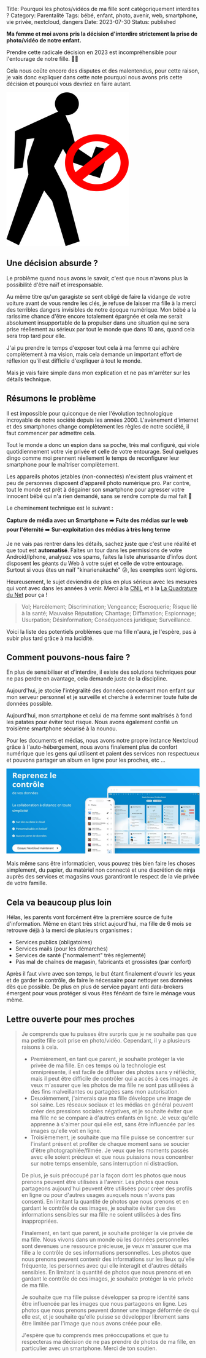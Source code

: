 Title: Pourquoi les photos/vidéos de ma fille sont catégoriquement interdites ?
Category: Parentalité
Tags: bébé, enfant, photo, avenir, web, smartphone, vie privée, nextcloud, dangers
Date: 2023-07-30
Status: published

**Ma femme et moi avons pris la décision d'interdire strictement la prise de photo/vidéo de notre enfant.**

Prendre cette radicale décision en 2023 est incompréhensible pour l'entourage de notre fille. 🤦‍♂

Cela nous coûte encore des disputes et des malentendus, pour cette raison, je vais donc expliquer dans cette note pourquoi nous avons pris cette décision et pourquoi vous devriez en faire autant.

![No-Smartphone](../../assets/no-smartphone.png)

## Une décision absurde ?

Le problème quand nous avons le savoir, c'est que nous n'avons plus la possibilité d'être naïf et irresponsable.

Au même titre qu'un garagiste se sent obligé de faire la vidange de votre voiture avant de vous rendre les clés, je refuse de laisser ma fille à la merci des terribles dangers invisibles de notre époque numérique. Mon bébé a la rarissime chance d'être encore totalement épargnée et cela me serait absolument insupportable de la propulser dans une situation qui ne sera prise réellement au sérieux par tout le monde que dans 10 ans, quand cela sera trop tard pour elle.

J'ai pu prendre le temps d'exposer tout cela à ma femme qui adhère complètement à ma vision, mais cela demande un important effort de réflexion qu'il est difficile d'expliquer à tout le monde.

Mais je vais faire simple dans mon explication et ne pas m'arrêter sur les détails technique.

## Résumons le problème

Il est impossible pour quiconque de nier l'évolution technologique incroyable de notre société depuis les années 2000. L'avènement d'internet et des smartphones change complètement les règles de notre société, il faut commencer par admettre cela.

Tout le monde a donc un espion dans sa poche, très mal configuré, qui viole quotidiennement votre vie privée et celle de votre entourage. Seul quelques dingo comme moi prennent réellement le temps de reconfigurer leur smartphone pour le maîtriser complètement.

Les appareils photos jetables (non-connectés) n'existent plus vraiment et peu de personnes disposent d'appareil photo numérique pro. Par contre, tout le monde est prêt à dégainer son smartphone pour agresser votre innocent bébé qui n'a rien demandé, sans se rendre compte du mal fait 🙁

Le cheminement technique est le suivant :


**Capture de média avec un Smartphone** ➡️ **Fuite des médias sur le web pour l'éternité** ➡️ **Sur-exploitation des médias à très long terme**

Je ne vais pas rentrer dans les détails, sachez juste que c'est une réalité et que tout est **automatisé**. Faites un tour dans les permissions de votre Android/Iphone, analysez vos spams, faites la liste ahurissante d'infos dont disposent les géants du Web à votre sujet et celle de votre entourage. Surtout si vous êtes un naïf "kinarienakaché" 😜, les exemples sont légions.

Heureusement, le sujet deviendra de plus en plus sérieux avec les mesures qui vont avec dans les années à venir. Merci à la [CNIL](https://cnil.fr) et à la [La Quadrature du Net](https://www.laquadrature.net) pour ça !

> Vol; Harcèlement; Discrimination; Vengeance; Escroquerie; Risque lié à la santé; Mauvaise Réputation; Chantage; Diffamation; Espionnage; Usurpation; Désinformation; Conséquences juridique; Surveillance.

Voici la liste des potentiels problèmes que ma fille n'aura, je l'espère, pas à subir plus tard grâce à ma lucidité.

## Comment pouvons-nous faire ?

En plus de sensibiliser et d'interdire, il existe des solutions techniques pour ne pas perdre en avantage, cela demande juste de la discipline.

Aujourd'hui, je stocke l'intégralité des données concernant mon enfant sur mon serveur personnel et je surveille et cherche à exterminer toute fuite de données possible.

Aujourd'hui, mon smartphone et celui de ma femme sont maîtrisés à fond les patates pour éviter tout risque. Nous avons également confié un troisième smartphone sécurisé à la nounou.

Pour les documents et médias, nous avons notre propre instance Nextcloud grâce à l'auto-hébergement, nous avons finalement plus de confort numérique que les gens qui utilisent et paient des services non respectueux et pouvons partager un album en ligne pour les proches, etc ...

![Nextcloud](../../assets/nextcloud.jpg)

Mais même sans être informaticien, vous pouvez très bien faire les choses simplement, du papier, du matériel non connecté et une discrétion de ninja auprès des services et magasins vous garantiront le respect de la vie privée de votre famille.

## Cela va beaucoup plus loin

Hélas, les parents vont forcément être la première source de fuite d'information. Même en étant très strict aujourd'hui, ma fille de 6 mois se retrouve déjà à la merci de plusieurs organismes :

* Services publics (obligatoires)
* Services mails (pour les démarches)
* Services de santé ("normalement" très réglementé)
* Pas mal de chaînes de magasin, fabricants et grossistes (par confort)

Après il faut vivre avec son temps, le but étant finalement d'ouvrir les yeux et de garder le contrôle, de faire le nécessaire pour nettoyer ses données dès que possible. De plus en plus de service payant anti data-brokers émergent pour vous protéger si vous êtes fénéant de faire le ménage vous même.

## Lettre ouverte pour mes proches

> Je comprends que tu puisses être surpris que je ne souhaite pas que ma petite fille soit prise en photo/vidéo. Cependant, il y a plusieurs raisons à cela.
>
> * Premièrement, en tant que parent, je souhaite protéger la vie privée de ma fille. En ces temps où la technologie est omniprésente, il est facile de diffuser des photos sans y réfléchir, mais il peut être difficile de contrôler qui a accès à ces images. Je veux m'assurer que les photos de ma fille ne sont pas utilisées à des fins malveillantes ou partagées sans mon autorisation.
> * Deuxièmement, j'aimerais que ma fille développe une image de soi saine. Les réseaux sociaux et les médias en général peuvent créer des pressions sociales négatives, et je souhaite éviter que ma fille ne se compare à d'autres enfants en ligne. Je veux qu'elle apprenne à s'aimer pour qui elle est, sans être influencée par les images qu'elle voit en ligne.
> * Troisièmement, je souhaite que ma fille puisse se concentrer sur l'instant présent et profiter de chaque moment sans se soucier d'être photographiée/filmée. Je veux que les moments passés avec elle soient précieux et que nous puissions nous concentrer sur notre temps ensemble, sans interruption ni distraction.
>
> De plus, je suis préoccupé par la façon dont les photos que nous prenons peuvent être utilisées à l'avenir. Les photos que nous partageons aujourd'hui peuvent être utilisées pour créer des profils en ligne ou pour d'autres usages auxquels nous n'avons pas consenti. En limitant la quantité de photos que nous prenons et en gardant le contrôle de ces images, je souhaite éviter que des informations sensibles sur ma fille ne soient utilisées à des fins inappropriées.
>
> Finalement, en tant que parent, je souhaite protéger la vie privée de ma fille. Nous vivons dans un monde où les données personnelles sont devenues une ressource précieuse, je veux m'assurer que ma fille a le contrôle de ses informations personnelles. Les photos que nous prenons peuvent contenir des informations sur les lieux qu'elle fréquente, les personnes avec qui elle interagit et d'autres détails sensibles. En limitant la quantité de photos que nous prenons et en gardant le contrôle de ces images, je souhaite protéger la vie privée de ma fille.
>
> Je souhaite que ma fille puisse développer sa propre identité sans être influencée par les images que nous partageons en ligne. Les photos que nous prenons peuvent donner une image déformée de qui elle est, et je souhaite qu'elle puisse se développer librement sans être limitée par l'image que nous avons créée pour elle.
>
> J'espère que tu comprends mes préoccupations et que tu respecteras ma décision de ne pas prendre de photos de ma fille, en particulier avec un smartphone. Merci de ton soutien.
